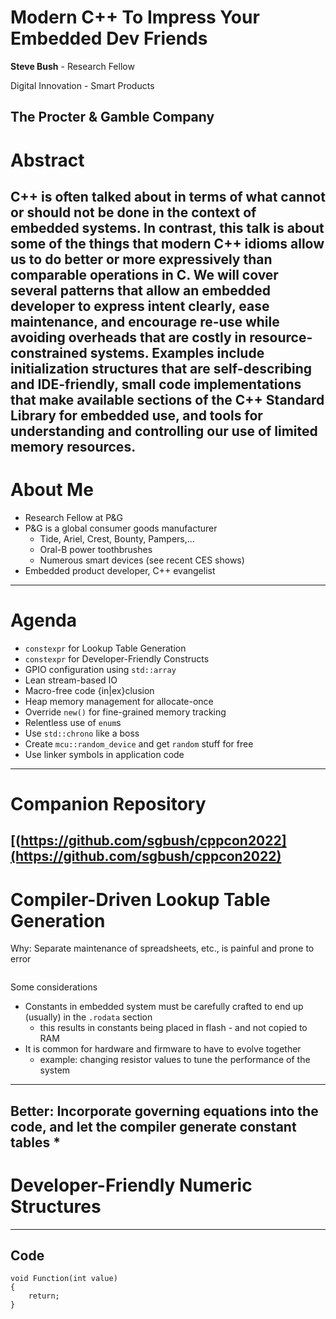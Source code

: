 # Modern C++ To Impress Your Embedded Dev Friends
**Steve Bush** - Research Fellow

Digital Innovation - Smart Products

The Procter & Gamble Company
---
# Abstract
C++ is often talked about in terms of what cannot or should not be done in the context of embedded systems.  In contrast, this talk is about some of the things that modern C++ idioms allow us to do better or more expressively than comparable operations in C.  We will cover several patterns that allow an embedded developer to express intent clearly, ease maintenance, and encourage re-use while avoiding overheads that are costly in resource-constrained systems.  Examples include initialization structures that are self-describing and IDE-friendly, small code implementations that make available sections of the C++ Standard Library for embedded use, and tools for understanding and controlling our use of limited memory resources.
---
# About Me
* Research Fellow at P&G
* P&G is a global consumer goods manufacturer
    * Tide, Ariel, Crest, Bounty, Pampers,…
    * Oral-B power toothbrushes
    * Numerous smart devices (see recent CES shows)
* Embedded product developer, C++ evangelist
---
# Agenda
* `constexpr` for Lookup Table Generation
* `constexpr` for Developer-Friendly Constructs
* GPIO configuration using `std::array`
* Lean stream-based IO
* Macro-free code {in|ex}clusion
* Heap memory management for allocate-once 
* Override `new()` for fine-grained memory tracking
* Relentless use of `enum`s
* Use `std::chrono` like a boss
* Create `mcu::random_device` and get `random` stuff for free
* Use linker symbols in application code
---
# Companion Repository
[(https://github.com/sgbush/cppcon2022](https://github.com/sgbush/cppcon2022)
---
# Compiler-Driven Lookup Table Generation
Why: Separate maintenance of spreadsheets, etc., is painful and prone to error
```c++
```
Some considerations
* Constants in embedded system must be carefully crafted to end up (usually) in the `.rodata` section
    * this results in constants being placed in flash - and not copied to RAM
* It is common for hardware and firmware to have to evolve together
    * example: changing resistor values to tune the performance of the system
---
Better: Incorporate governing equations into the code, and let the compiler generate constant tables
* 
---
# Developer-Friendly Numeric Structures
---
## Code
```c++[1|2-4]
void Function(int value)
{
    return;
}
```





